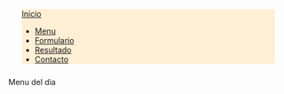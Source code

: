 <!DOCTYPE html>
<html>
<head>
	<script src="https://ajax.googleapis.com/ajax/libs/jquery/1.11.2/jquery.min.js"></script>
	<link rel="stylesheet" href="https://maxcdn.bootstrapcdn.com/bootstrap/3.3.1/css/bootstrap.min.css">
	<link rel="stylesheet" href="https://maxcd.bootstrapcdn.con/bootstrap/3.3.1/css/bootstrap-theme.min.css">
	<script src="https://maxcdn.bootstrapcdn.com/bootstrap/3.3.1/js/bootstrap.min.js"></script>
<link rel="stylesheet" type="text/css" href="style.css">
<link href="https://fonts.cdnfonts.com/css/hamidha" rel="stylesheet">
                
<title>Pagina 1</title>
</head>
<body>
<div style="margin:24px;">
	<nav class="navbar navbar-light" style="background-color: #FFEFD5;">
	<div class="container">
	<a class="navbar-brand" href="index.html">Inicio</a>
	<ul class="nav navbar-nav">
<li>
<a href="menu.html">Menu</a> 
</li>
<li>
	<a href="formulario.html">Formulario</a>
</li>
<li>
	<a href="resultado.html">Resultado</a>
</li>
<li>
<a href="contacto.html">Contacto</a>
</li>
</ul>
</div>
</nav>
</div>

<titulo>Menu del dia</titulo>


<div id="menu"></div>
<script type="text/javascript">
	fetch('menu.json')
.then(response=>response.json())
.then(data=>{
const menu=document.getElementById('menu');
data.menu.forEach(item=>{  
const container=document.createElement('div');
container.classList.add('item');
container.innerHTML=`
<img src"{item.imagen}" alt="${item.nombre}">
${item.nombre}<br>
<p>${item.descripcion}</p>
<p class="precio">${item.precio.toFixed(2)}
pesos</p

´;
menu.appendChild(container);

    });
});


</script>
</body>
</html>

